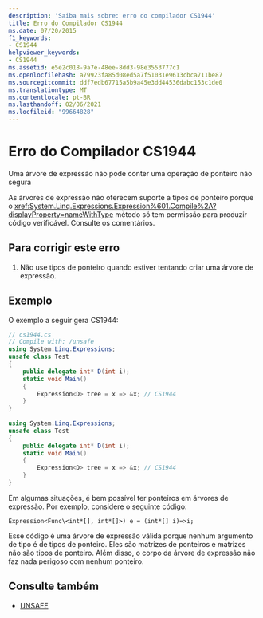 ```yaml
---
description: 'Saiba mais sobre: erro do compilador CS1944'
title: Erro do Compilador CS1944
ms.date: 07/20/2015
f1_keywords:
- CS1944
helpviewer_keywords:
- CS1944
ms.assetid: e5e2c018-9a7e-48ee-8dd3-98e3553777c1
ms.openlocfilehash: a79923fa85d08ed5a7f51031e9613cbca711be87
ms.sourcegitcommit: ddf7edb67715a5b9a45e3dd44536dabc153c1de0
ms.translationtype: MT
ms.contentlocale: pt-BR
ms.lasthandoff: 02/06/2021
ms.locfileid: "99664828"
---
```

# <a name="compiler-error-cs1944"></a>Erro do Compilador CS1944

Uma árvore de expressão não pode conter uma operação de ponteiro não segura  
  
 As árvores de expressão não oferecem suporte a tipos de ponteiro porque o <xref:System.Linq.Expressions.Expression%601.Compile%2A?displayProperty=nameWithType> método só tem permissão para produzir código verificável. Consulte os comentários.  
  
## <a name="to-correct-this-error"></a>Para corrigir este erro  
  
1. Não use tipos de ponteiro quando estiver tentando criar uma árvore de expressão.  
  
## <a name="example"></a>Exemplo  

 O exemplo a seguir gera CS1944:  
  
```csharp  
// cs1944.cs  
// Compile with: /unsafe  
using System.Linq.Expressions;  
unsafe class Test  
{  
    public delegate int* D(int i);  
    static void Main()  
    {  
        Expression<D> tree = x => &x; // CS1944  
    }  
}  
  
using System.Linq.Expressions;  
unsafe class Test  
{  
    public delegate int* D(int i);  
    static void Main()  
    {  
        Expression<D> tree = x => &x; // CS1944  
    }  
}  
```  
  
 Em algumas situações, é bem possível ter ponteiros em árvores de expressão. Por exemplo, considere o seguinte código:  
  
 `Expression<Func\<int*[], int*[]>) e = (int*[] i)=>i;`  
  
 Esse código é uma árvore de expressão válida porque nenhum argumento de tipo é de tipos de ponteiro. Eles são matrizes de ponteiros e matrizes não são tipos de ponteiro. Além disso, o corpo da árvore de expressão não faz nada perigoso com nenhum ponteiro.  
  
## <a name="see-also"></a>Consulte também

- [UNSAFE](../language-reference/keywords/unsafe.md)
